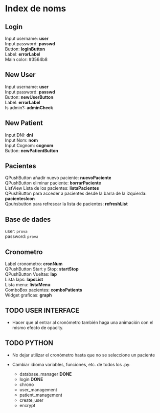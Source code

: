 # Index de noms

## Login

Input username: **user** \
Input password: **passwd** \
Button: **loginButton** \
Label: **errorLabel** \
Main color: #3564b8

## New User

Input username: **user** \
Input password: **passwd** \
Button: **newUserButton** \
Label: **errorLabel** \
Is admin?: **adminCheck**

## New Patient

Input DNI: **dni** \
Input Nom: **nom** \
Input Cognom: **cognom** \
Button: **newPatientButton**

## Pacientes

QPushButton añadir nuevo paciente: **nuevoPaciente** \
QPushButton eliminar paciente: **borrarPaciente** \
ListView Lista de los pacientes: **listaPacientes** \
QPushButton para acceder a pacientes desde la barra de la izquierda: **pacientesIcon** \
Qpuhsbutton para refrescar la lista de pacientes: **refreshList**

## Base de dades

user: `prova` \
password: `prova`

## Cronometro

Label cronometro: **cronNum** \
QPushButton Start y Stop: **startStop** \
QPushButton Vueltas: **lap** \
Lista laps: **lapsList** \
Lista menu: **listaMenu** \
ComboBox pacientes: **comboPatients** \
Widget graficas: **graph**

## TODO USER INTERFACE

- Hacer que al entrar al cronómetro también haga una animación con el mismo efecto de opacity.

## TODO PYTHON

- No dejar utilizar el cronómetro hasta que no se seleccione un paciente

- Cambiar idioma variables, funciones, etc. de todos los .py:
  - database_manager **DONE**
  - login **DONE**
  - chrono
  - user_management
  - patient_management
  - create_user
  - encrypt
  